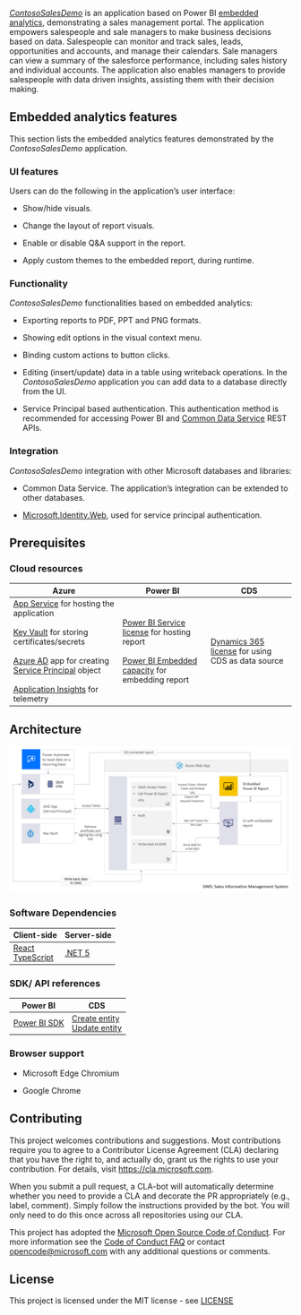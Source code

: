 [*ContosoSalesDemo*](https://contososalesdemo.azurewebsites.net/) is an application based on Power BI [embedded analytics]( https://docs.microsoft.com/power-bi/developer/embedded/), demonstrating a sales management portal. The application empowers salespeople and sale managers to make business decisions based on data. Salespeople can monitor and track sales, leads, opportunities and accounts, and manage their calendars. Sale managers can view a summary of the salesforce performance, including sales history and individual accounts. The application also enables managers to provide salespeople with data driven insights, assisting them with their decision making.



## Embedded analytics features

This section lists the embedded analytics features demonstrated by the *ContosoSalesDemo* application.



### UI features

Users can do the following in the application’s user interface:

* Show/hide visuals.

* Change the layout of report visuals.

* Enable or disable Q&A support in the report.

* Apply custom themes to the embedded report, during runtime.



### Functionality

*ContosoSalesDemo*  functionalities based on embedded analytics:

* Exporting reports to PDF, PPT and PNG formats.

* Showing edit options in the visual context menu.

* Binding custom actions to button clicks.

* Editing (insert/update) data in a table using writeback operations. In the *ContosoSalesDemo* application you can add data to a database directly from the UI.

* Service Principal based authentication. This authentication method is recommended for accessing Power BI and [Common Data Service](https://docs.microsoft.com/powerapps/maker/common-data-service/data-platform-intro) REST APIs.



### Integration

*ContosoSalesDemo*  integration with other Microsoft databases and libraries:

* Common Data Service. The application’s  integration can be extended to other databases.

* [Microsoft.Identity.Web](https://github.com/AzureAD/microsoft-identity-web/), used for service principal authentication.



## Prerequisites


### Cloud resources

|Azure|Power BI|CDS|
|-----|--------|---|
|[App Service](https://azure.microsoft.com/en-in/services/app-service/) for hosting the application <br /><br /> [Key Vault](https://azure.microsoft.com/en-in/services/key-vault/) for storing certificates/secrets <br /><br /> [Azure AD](https://docs.microsoft.com/en-us/azure/active-directory/manage-apps/what-is-application-management) app for creating [Service Principal](https://docs.microsoft.com/en-us/azure/active-directory/develop/app-objects-and-service-principals) object <br /><br /> [Application Insights](https://docs.microsoft.com/en-us/azure/azure-monitor/app/app-insights-overview) for telemetry|[Power BI Service license](https://powerbi.microsoft.com/en-us/pricing/) for hosting report <br /><br /> [Power BI Embedded capacity](https://azure.microsoft.com/en-in/pricing/details/power-bi-embedded/) for embedding report|[Dynamics 365 license](https://dynamics.microsoft.com/en-in/pricing/) for using CDS as data source|



## Architecture

![Architecture](ContosoSalesDemo/ClientApp/src/assets/Images/architecture.png)



### Software Dependencies

|Client-side|Server-side|
|-----------|-----------|
|[React](https://reactjs.org/) <br /> [TypeScript](https://www.typescriptlang.org/docs/)|[.NET 5](https://dotnet.microsoft.com/download/dotnet/5.0)|



### SDK/ API references

|Power BI|CDS|
|--------|---|
|[Power BI SDK](https://github.com/microsoft/PowerBI-CSharp)|[Create entity](https://docs.microsoft.com/en-us/powerapps/developer/common-data-service/webapi/create-entity-web-api) <br /> [Update entity](https://docs.microsoft.com/en-us/powerapps/developer/common-data-service/webapi/update-delete-entities-using-web-api)|



### Browser support

* Microsoft Edge Chromium

* Google Chrome



## Contributing

This project welcomes contributions and suggestions. Most contributions require you to
agree to a Contributor License Agreement (CLA) declaring that you have the right to,
and actually do, grant us the rights to use your contribution. For details, visit
https://cla.microsoft.com.

When you submit a pull request, a CLA-bot will automatically determine whether you need
to provide a CLA and decorate the PR appropriately (e.g., label, comment). Simply follow the
instructions provided by the bot. You will only need to do this once across all repositories using our CLA.

This project has adopted the [Microsoft Open Source Code of Conduct](https://opensource.microsoft.com/codeofconduct/).
For more information see the [Code of Conduct FAQ](https://opensource.microsoft.com/codeofconduct/faq/)
or contact [opencode@microsoft.com](mailto:opencode@microsoft.com) with any additional questions or comments.



## License
This project is licensed under the MIT license - see [LICENSE](./LICENSE.txt)
